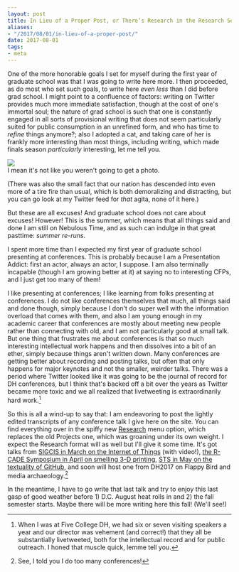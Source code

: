 ```yaml
---
layout: post
title: In Lieu of a Proper Post, or There’s Research in the Research Section Now
aliases: 
- "/2017/08/01/in-lieu-of-a-proper-post/"
date: 2017-08-01
tags:
- meta
---
```


One of the more honorable goals I set for myself during the first year of graduate school was that I was going to write here more. I then proceeded, as do most who set such goals, to write here *even less* than I did before grad school. I might point to a confluence of factors: writing on Twitter provides much more immediate satisfaction, though at the cost of one's immortal soul; the nature of grad school is such that one is constantly engaged in all sorts of provisional writing that does not seem particularly suited for public consumption in an unrefined form, and who has time to *refine* things anymore?; also I adopted a cat, and taking care of her is frankly more interesting than most things, including writing, which made finals season *particularly* interesting, let me tell you.

<!--more-->

<img src="/img/agatha.jpg"/>
<div class="caption">I mean it's not like you weren't going to get a photo.</div>

(There was also the small fact that our nation has descended into even more of a tire fire than usual, which is both demoralizing and distracting, but you can go look at my Twitter feed for *that* agita, none of it here.)

But these are all excuses! And graduate school does not care about excuses! However! This is the summer, which means that all things said and done I am still on Nebulous Time, and as such can indulge in that great pasttime: *summer re-runs*.

I spent more time than I expected my first year of graduate school presenting at conferences. This is probably because I am a Presentation Addict: first an actor, always an actor, I suppose. I am also terminally incapable (though I am growing better at it) at saying no to interesting CFPs, and I just get too many of them!

I like presenting at conferences; I like learning from folks presenting at conferences. I do not like conferences themselves that much, all things said and done though, simply because I don't do super well with the information overload that comes with them, and also I am young enough in my academic career that conferences are mostly about meeting new people rather than connecting with old, and I am not particularly good at small talk. But one thing that frustrates me about conferences is that so much interesting intellectual work happens and then dissolves into a bit of an ether, simply because things aren't written down. Many conferences are getting better about recording and posting talks, but often that only happens for major keynotes and not the smaller, weirder talks. There was a period where Twitter looked like it was going to be the journal of record for DH conferences, but I think that's backed off a bit over the years as Twitter became more toxic and we all realized that livetweeting is extraordinarily hard work.[^1]

[^1]: When I was at Five College DH, we had six or seven visiting speakers a year and our director was vehement (and correct!) that they all be substantially livetweeted, both for the intellectual record and for public outreach. I honed that muscle quick, lemme tell you.

So this is all a wind-up to say that: I am endeavoring to post the lightly edited transcripts of any conference talk I give here on the site. You can find everything over in the spiffy new [Research](/research) menu option, which replaces the old Projects one, which was groaning under its own weight. I expect the Research format will as well but I'll give it some time. It's got talks from [SIGCIS in March on the Internet of Things](/research/2017/sigcis/) (with video!), [the R-CADE Symposium in April on smelling 3-D printing](/research/2017/rcade/), [STS in May on the textuality of GitHub](/research/2017/sts/), and soon will host one from DH2017 on Flappy Bird and media archaeology.[^2]

[^2]: See, I told you I do too many conferences!

In the meantime, I have to go write that last talk and try to enjoy this last gasp of good weather before 1) D.C. August heat rolls in and 2) the fall semester starts. Maybe there will be more writing here this fall! (We'll see!)

